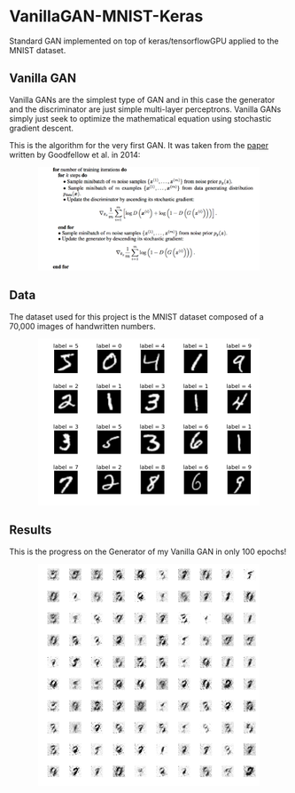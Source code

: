 # VanillaGAN-MNIST-Keras

Standard GAN implemented on top of keras/tensorflowGPU applied to the MNIST dataset.


## Vanilla GAN
Vanilla GANs are the simplest type of GAN and in this case the generator and the discriminator are just simple multi-layer perceptrons. Vanilla GANs simply just seek to optimize the mathematical equation using stochastic gradient descent.

This is the algorithm for the very first GAN. It was taken from the [paper](https://arxiv.org/abs/1406.2661) written by Goodfellow et al. in 2014:

<p align="center">
<img src="Vanilla_GAN_algo.png" alt="Vanilla GAN algorithm" width="400"/>
</p>

## Data
The dataset used for this project is the MNIST dataset composed of a 70,000 images of handwritten numbers.

<p align="center">
<img src="mnist.png" alt="MNIST dataset" width="400"/>
</p>

## Results
This is the progress on the Generator of my Vanilla GAN in only 100 epochs!


<p align="center">
<img src="GAN_progress.gif" alt="Porgress GAN" width="400"/>
</p>

